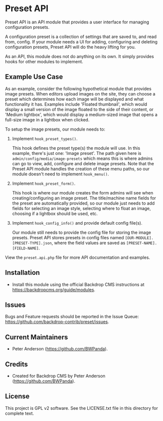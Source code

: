 Preset API
==========

Preset API is an API module that provides a user interface for managing
configuration presets.

A configuration preset is a collection of settings that are saved to, and read
from, config. If your module needs a UI for adding, configuring and deleting
configuration presets, Preset API will do the heavy lifting for you.

As an API, this module does not do anything on its own. It simply provides hooks
for other modules to implement.

Example Use Case
----------------

As an example, consider the following hypothetical module that provides image
presets. When editors upload images on the site, they can choose a preset which
determines how each image will be displayed and what functionality it has.
Examples include 'Floated thumbnail', which would display a small version of the
image floated to the side of their content, or 'Medium lightbox', which would
display a medium-sized image that opens a full-size image in a lightbox when
clicked.

To setup the image presets, our module needs to:

1. Implement `hook_preset_types()`.

   This hook defines the preset type(s) the module will use. In this example,
   there's just one: 'Image preset'. The path given here is
   `admin/config/media/image-presets` which means this is where admins can go to
   view, add, configure and delete image presets. Note that the Preset API
   module handles the creation of these menu paths, so our module doesn't need
   to implement `hook_menu()`.

2. Implement `hook_preset_form()`.

   This hook is where our module creates the form admins will see when
   creating/configuring an image preset. The title/machine name fields for the
   preset are automatically provided, so our module just needs to add fields for
   selecting an image style, selecting where to float an image, choosing if a
   lightbox should be used, etc.

3. Implement `hook_config_info()` and provide default config file(s).

   Our module still needs to provide the config file for storing the image
   presets. Preset API stores presets in config files named
   `[OUR-MODULE].[PRESET-TYPE].json`, where the field values are saved as
   `[PRESET-NAME].[FIELD-NAME]`.

View the `preset.api.php` file for more API documentation and examples.

Installation
------------

- Install this module using the official Backdrop CMS instructions at
  https://backdropcms.org/guide/modules.

Issues
------

Bugs and Feature requests should be reported in the Issue Queue:
https://github.com/backdrop-contrib/preset/issues.

Current Maintainers
-------------------

- Peter Anderson (https://github.com/BWPanda).

Credits
-------

- Created for Backdrop CMS by Peter Anderson (https://github.com/BWPanda).

License
-------

This project is GPL v2 software. See the LICENSE.txt file in this directory for
complete text.
